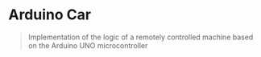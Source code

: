 # Arduino Car

> Implementation of the logic of a remotely controlled machine based on the Arduino UNO microcontroller
